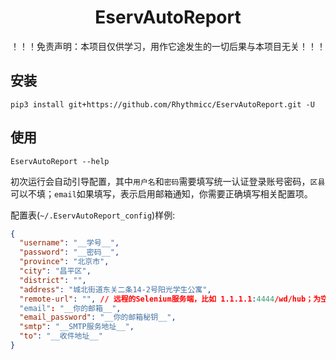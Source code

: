 <h1 style="text-align: center"> EservAutoReport </h1>

！！！免责声明：本项目仅供学习，用作它途发生的一切后果与本项目无关！！！

## 安装

```shell
pip3 install git+https://github.com/Rhythmicc/EservAutoReport.git -U
```

## 使用

```shell
EservAutoReport --help
```

初次运行会自动引导配置，其中`用户名`和`密码`需要填写统一认证登录账号密码，`区县`可以不填；`email`如果填写，表示启用邮箱通知，你需要正确填写相关配置项。

配置表(`~/.EservAutoReport_config`)样例:

```json
{
  "username": "__学号__",
  "password": "__密码__",
  "province": "北京市",
  "city": "昌平区",
  "district": "",
  "address": "城北街道东关二条14-2号阳光学生公寓",
  "remote-url": "", // 远程的Selenium服务端，比如 1.1.1.1:4444/wd/hub；为空表示使用本机Selenium
  "email": "__你的邮箱__",
  "email_password": "__你的邮箱秘钥__",
  "smtp": "__SMTP服务地址__",
  "to": "__收件地址__"
}
```

